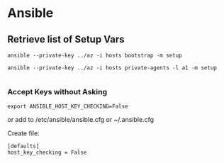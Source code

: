 # Ansible

## Retrieve list of Setup Vars

```
ansible --private-key ../az -i hosts bootstrap -m setup

ansible --private-key ../az -i hosts private-agents -l a1 -m setup


```


### Accept Keys without Asking

```
export ANSIBLE_HOST_KEY_CHECKING=False
```

or add to /etc/ansible/ansible.cfg or ~/.ansible.cfg

Create file: 
```
[defaults]
host_key_checking = False
```
